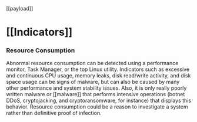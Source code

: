 [[payload]]




# [[Indicators]]
### Resource Consumption

Abnormal resource consumption can be detected using a performance monitor, Task Manager, or the top Linux utility. Indicators such as excessive and continuous CPU usage, memory leaks, disk read/write activity, and disk space usage can be signs of malware, but can also be caused by many other performance and system stability issues. Also, it is only really poorly written malware or [[malware]] that performs intensive operations (botnet DDoS, cryptojacking, and cryptoransomware, for instance) that displays this behavior. Resource consumption could be a reason to investigate a system rather than definitive proof of infection.